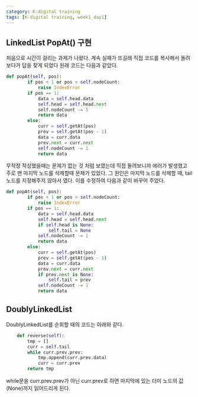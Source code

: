 ```yaml
---
category: K-digital training
tags: [K-digital training, week1_day1]
---
```


## LinkedList PopAt() 구현

처음으로 시간이 걸리는 과제가 나왔다. 계속 실패가 뜨길래 직접 코드를 복사해서 돌려보다가 답을 찾게 되었다 원래 코드는 다음과 같았다.   

```python
def popAt(self, pos):
        if pos < 1 or pos > self.nodeCount:
            raise IndexError
        if pos == 1:
            data = self.head.data
            self.head = self.head.next
            self.nodeCount -= 1
            return data
        else:
            curr = self.getAt(pos)
            prev = self.getAt(pos - 1)
            data = curr.data
            prev.next = curr.next
            self.nodeCount -= 1
            return data
```

무작정 작성했을때는 문제가 없는 것 처럼 보였는데 직접 돌려보니까 에러가 발생했고 주로 맨 마지막 노드를 삭제할때 문제가 있었다. 그 원인은 마지막 노드를 삭제할 때, tail노드를 지정해주지 않아서 였다. 이를 수정하여 다음과 같이 바꾸어 주었다.   

```python
def popAt(self, pos):
        if pos < 1 or pos > self.nodeCount:
            raise IndexError
        if pos == 1:
            data = self.head.data
            self.head = self.head.next
            if self.head is None:
                self.tail = None
            self.nodeCount -= 1
            return data
        else:
            curr = self.getAt(pos)
            prev = self.getAt(pos - 1)
            data = curr.data
            prev.next = curr.next
            if prev.next is None:
                self.tail = prev
            self.nodeCount -= 1
            return data

```

## DoublyLinkedList

DoublyLinkedList를 순회할 때의 코드는 아래와 같다.
```python
    def reverse(self):
        tmp = []
        curr = self.tail
        while curr.prev.prev:
            tmp.append(curr.prev.data)
            curr = curr.prev
        return tmp
```
while문을 curr.prev.prev가 아닌 curr.prev로 하면 마지막에 있는 더미 노드의 값(None)까지 읽어드리게 된다.   
